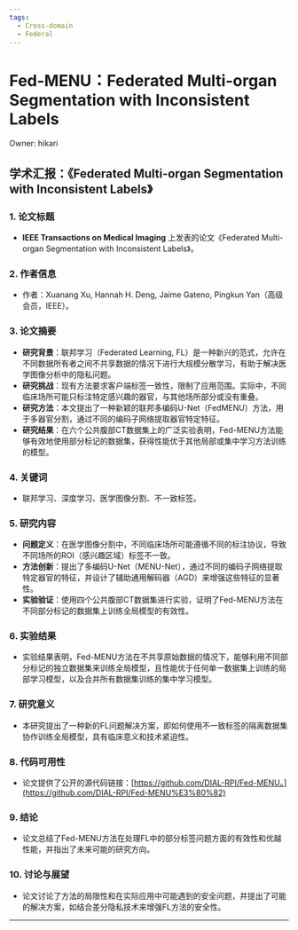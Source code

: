 ```yaml
---
tags:
  - Cross-domain
  - Federal
---
```

# Fed-MENU：Federated Multi-organ Segmentation with Inconsistent Labels

Owner: hikari

## 学术汇报：《Federated Multi-organ Segmentation with Inconsistent Labels》

### 1. 论文标题

- **IEEE Transactions on Medical Imaging** 上发表的论文《Federated Multi-organ Segmentation with Inconsistent Labels》。

### 2. 作者信息

- 作者：Xuanang Xu, Hannah H. Deng, Jaime Gateno, Pingkun Yan（高级会员，IEEE）。

### 3. 论文摘要

- **研究背景**：联邦学习（Federated Learning, FL）是一种新兴的范式，允许在不同数据所有者之间不共享数据的情况下进行大规模分散学习，有助于解决医学图像分析中的隐私问题。
- **研究挑战**：现有方法要求客户端标签一致性，限制了应用范围。实际中，不同临床场所可能只标注特定感兴趣的器官，与其他场所部分或没有重叠。
- **研究方法**：本文提出了一种新颖的联邦多编码U-Net（FedMENU）方法，用于多器官分割，通过不同的编码子网络提取器官特定特征。
- **研究结果**：在六个公共腹部CT数据集上的广泛实验表明，Fed-MENU方法能够有效地使用部分标记的数据集，获得性能优于其他局部或集中学习方法训练的模型。

### 4. 关键词

- 联邦学习、深度学习、医学图像分割、不一致标签。

### 5. 研究内容

- **问题定义**：在医学图像分割中，不同临床场所可能遵循不同的标注协议，导致不同场所的ROI（感兴趣区域）标签不一致。
- **方法创新**：提出了多编码U-Net（MENU-Net），通过不同的编码子网络提取特定器官的特征，并设计了辅助通用解码器（AGD）来增强这些特征的显著性。
- **实验验证**：使用四个公共腹部CT数据集进行实验，证明了Fed-MENU方法在不同部分标记的数据集上训练全局模型的有效性。

### 6. 实验结果

- 实验结果表明，Fed-MENU方法在不共享原始数据的情况下，能够利用不同部分标记的独立数据集来训练全局模型，且性能优于任何单一数据集上训练的局部学习模型，以及合并所有数据集训练的集中学习模型。

### 7. 研究意义

- 本研究提出了一种新的FL问题解决方案，即如何使用不一致标签的隔离数据集协作训练全局模型，具有临床意义和技术紧迫性。

### 8. 代码可用性

- 论文提供了公开的源代码链接：[https://github.com/DIAL-RPI/Fed-MENU。](https://github.com/DIAL-RPI/Fed-MENU%E3%80%82)

### 9. 结论

- 论文总结了Fed-MENU方法在处理FL中的部分标签问题方面的有效性和优越性能，并指出了未来可能的研究方向。

### 10. 讨论与展望

- 论文讨论了方法的局限性和在实际应用中可能遇到的安全问题，并提出了可能的解决方案，如结合差分隐私技术来增强FL方法的安全性。

---